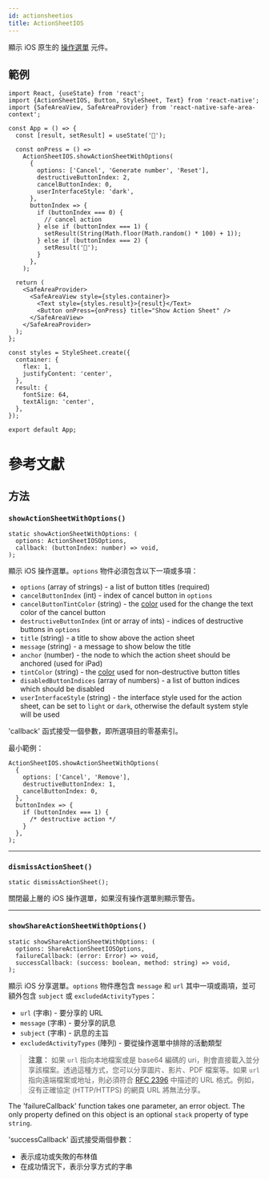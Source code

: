 ```yaml
---
id: actionsheetios
title: ActionSheetIOS
---
```


顯示 iOS 原生的 [操作選單](https://developer.apple.com/design/human-interface-guidelines/ios/views/action-sheets/) 元件。

## 範例

```SnackPlayer name=ActionSheetIOS%20Example&supportedPlatforms=ios
import React, {useState} from 'react';
import {ActionSheetIOS, Button, StyleSheet, Text} from 'react-native';
import {SafeAreaView, SafeAreaProvider} from 'react-native-safe-area-context';

const App = () => {
  const [result, setResult] = useState('🔮');

  const onPress = () =>
    ActionSheetIOS.showActionSheetWithOptions(
      {
        options: ['Cancel', 'Generate number', 'Reset'],
        destructiveButtonIndex: 2,
        cancelButtonIndex: 0,
        userInterfaceStyle: 'dark',
      },
      buttonIndex => {
        if (buttonIndex === 0) {
          // cancel action
        } else if (buttonIndex === 1) {
          setResult(String(Math.floor(Math.random() * 100) + 1));
        } else if (buttonIndex === 2) {
          setResult('🔮');
        }
      },
    );

  return (
    <SafeAreaProvider>
      <SafeAreaView style={styles.container}>
        <Text style={styles.result}>{result}</Text>
        <Button onPress={onPress} title="Show Action Sheet" />
      </SafeAreaView>
    </SafeAreaProvider>
  );
};

const styles = StyleSheet.create({
  container: {
    flex: 1,
    justifyContent: 'center',
  },
  result: {
    fontSize: 64,
    textAlign: 'center',
  },
});

export default App;
```

# 參考文獻

## 方法

### `showActionSheetWithOptions()`

```tsx
static showActionSheetWithOptions: (
  options: ActionSheetIOSOptions,
  callback: (buttonIndex: number) => void,
);
```

顯示 iOS 操作選單。`options` 物件必須包含以下一項或多項：

- `options` (array of strings) - a list of button titles (required)
- `cancelButtonIndex` (int) - index of cancel button in `options`
- `cancelButtonTintColor` (string) - the [color](colors) used for the change the text color of the cancel button
- `destructiveButtonIndex` (int or array of ints) - indices of destructive buttons in `options`
- `title` (string) - a title to show above the action sheet
- `message` (string) - a message to show below the title
- `anchor` (number) - the node to which the action sheet should be anchored (used for iPad)
- `tintColor` (string) - the [color](colors) used for non-destructive button titles
- `disabledButtonIndices` (array of numbers) - a list of button indices which should be disabled
- `userInterfaceStyle` (string) - the interface style used for the action sheet, can be set to `light` or `dark`, otherwise the default system style will be used

'callback' 函式接受一個參數，即所選項目的零基索引。

最小範例：

```tsx
ActionSheetIOS.showActionSheetWithOptions(
  {
    options: ['Cancel', 'Remove'],
    destructiveButtonIndex: 1,
    cancelButtonIndex: 0,
  },
  buttonIndex => {
    if (buttonIndex === 1) {
      /* destructive action */
    }
  },
);
```

---

### `dismissActionSheet()`

```tsx
static dismissActionSheet();
```

關閉最上層的 iOS 操作選單，如果沒有操作選單則顯示警告。

---

### `showShareActionSheetWithOptions()`

```tsx
static showShareActionSheetWithOptions: (
  options: ShareActionSheetIOSOptions,
  failureCallback: (error: Error) => void,
  successCallback: (success: boolean, method: string) => void,
);
```

顯示 iOS 分享選單。`options` 物件應包含 `message` 和 `url` 其中一項或兩項，並可額外包含 `subject` 或 `excludedActivityTypes`：

- `url` (字串) - 要分享的 URL
- `message` (字串) - 要分享的訊息
- `subject` (字串) - 訊息的主旨
- `excludedActivityTypes` (陣列) - 要從操作選單中排除的活動類型

> **注意：** 如果 `url` 指向本地檔案或是 base64 編碼的 uri，則會直接載入並分享該檔案。透過這種方式，您可以分享圖片、影片、PDF 檔案等。如果 `url` 指向遠端檔案或地址，則必須符合 [RFC 2396](https://www.ietf.org/rfc/rfc2396.txt) 中描述的 URL 格式。例如，沒有正確協定 (HTTP/HTTPS) 的網頁 URL 將無法分享。

The 'failureCallback' function takes one parameter, an error object. The only property defined on this object is an optional `stack` property of type `string`.

'successCallback' 函式接受兩個參數：

- 表示成功或失敗的布林值
- 在成功情況下，表示分享方式的字串